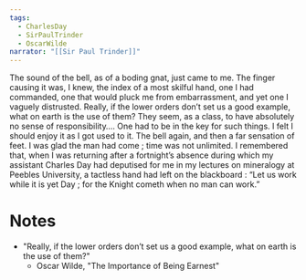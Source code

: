 ```yaml
---
tags:
  - CharlesDay
  - SirPaulTrinder
  - OscarWilde
narrator: "[[Sir Paul Trinder]]"
---
```

The sound of the bell, as of a boding gnat, just came to me. The finger causing it was, I knew, the index of a most skilful hand, one I had commanded, one that would pluck me from embarrassment, and yet one I vaguely distrusted. Really, if the lower orders don’t set us a good example, what on earth is the use of them? They seem, as a class, to have absolutely no sense of responsibility…. One had to be in the key for such things. I felt I should enjoy it as I got used to it. The bell again, and then a far sensation of feet. I was glad the man had come ; time was not unlimited. I remembered that, when I was returning after a fortnight’s absence during which my assistant Charles Day had deputised for me in my lectures on mineralogy at Peebles University, a tactless hand had left on the blackboard : “Let us work while it is yet Day ; for the Knight cometh when no man can work.”

# Notes
- "Really, if the lower orders don’t set us a good example, what on earth is the use of them?"
	- Oscar Wilde, "The Importance of Being Earnest"
